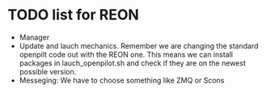 TODO list for REON
================

* Manager 
* Update and lauch mechanics. Remember we are changing the standard openpilt code out with the REON one. This means we can install packages in lauch_openpilot.sh and check if they are on the newest possible version. 
* Messeging: We have to choose something like ZMQ or Scons 

